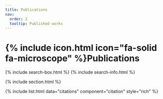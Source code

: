 ```yaml
---
title: Publications
nav:
  order: 2
  tooltip: Published works
---
```


# {% include icon.html icon="fa-solid fa-microscope" %}Publications

{% include search-box.html %}
{% include search-info.html %}

{% include section.html %}

{% include list.html data="citations" component="citation" style="rich" %}
